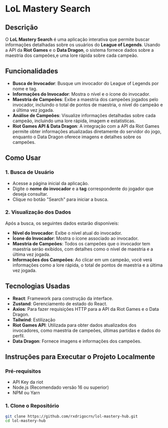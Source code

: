 # **LoL Mastery Search**

## **Descrição**

O **LoL Mastery Search** é uma aplicação interativa que permite buscar informações detalhadas sobre os usuários do **League of Legends**. Usando a API da **Riot Games** e o **Data Dragon**, o sistema fornece dados sobre a maestria dos campeões,e uma lore rápida sobre cada campeão.

## **Funcionalidades**

- **Busca de Invocador**: Busque um invocador do League of Legends por nome e tag.
- **Informações do Invocador**: Mostra o nível e o ícone do invocador.
- **Maestria de Campeões**: Exibe a maestria dos campeões jogados pelo invocador, incluindo o total de pontos de maestria, o nível do campeão e a última vez jogada.
- **Análise de Campeões**: Visualize informações detalhadas sobre cada campeão, incluindo uma lore rápida, imagem e estatísticas.
- **Riot Games API & Data Dragon**: A integração com a API da Riot Games permite obter informações atualizadas diretamente do servidor do jogo, enquanto o Data Dragon oferece imagens e detalhes sobre os campeões.

## **Como Usar**

### **1. Busca de Usuário**

- Acesse a página inicial da aplicação.
- Digite o **nome do invocador** e a **tag** correspondente do jogador que deseja consultar.
- Clique no botão "Search" para iniciar a busca.

### **2. Visualização dos Dados**

Após a busca, os seguintes dados estarão disponíveis:

- **Nível do Invocador**: Exibe o nível atual do invocador.
- **Ícone do Invocador**: Mostra o ícone associado ao invocador.
- **Maestria de Campeões**: Todos os campeões que o invocador tem maestria serão exibidos, com detalhes como o nível de maestria e a última vez jogada.
- **Informações dos Campeões**: Ao clicar em um campeão, você verá informações como a lore rápida, o total de pontos de maestria e a última vez jogada.

## **Tecnologias Usadas**

- **React**: Framework para construção da interface.
- **Zustand**: Gerenciamento de estado do React.
- **Axios**: Para fazer requisições HTTP para a API da Riot Games e o Data Dragon.
- **Tailwind**: Estilização
- **Riot Games API**: Utilizada para obter dados atualizados dos invocadores, como maestria de campeões, últimas partidas e dados do perfil.
- **Data Dragon**: Fornece imagens e informações dos campeões.

## **Instruções para Executar o Projeto Localmente**

### **Pré-requisitos**
- API Key da riot 
- Node.js (Recomendado versão 16 ou superior)
- NPM ou Yarn

### **1. Clone o Repositório**

```bash
git clone https://github.com/rxdrigocrn/lol-mastery-hub.git
cd lol-mastery-hub
